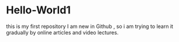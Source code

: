 # Hello-World1
this is my first repository 
I am new in Github , so i am trying to learn it gradually by online articles and video lectures.

